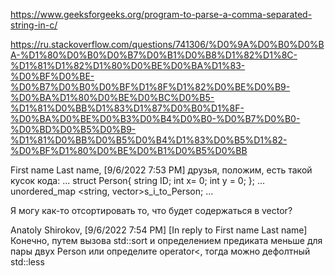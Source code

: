 https://www.geeksforgeeks.org/program-to-parse-a-comma-separated-string-in-c/

https://ru.stackoverflow.com/questions/741306/%D0%9A%D0%B0%D0%BA-%D1%80%D0%B0%D0%B7%D0%B1%D0%B8%D1%82%D1%8C-%D1%81%D1%82%D1%80%D0%BE%D0%BA%D1%83-%D0%BF%D0%BE-%D0%B7%D0%B0%D0%BF%D1%8F%D1%82%D0%BE%D0%B9-%D0%BA%D1%80%D0%BE%D0%BC%D0%B5-%D1%81%D0%BB%D1%83%D1%87%D0%B0%D1%8F-%D0%BA%D0%BE%D0%B3%D0%B4%D0%B0-%D0%B7%D0%B0-%D0%BD%D0%B5%D0%B9-%D1%81%D0%BB%D0%B5%D0%B4%D1%83%D0%B5%D1%82-%D0%BF%D1%80%D0%BE%D0%B1%D0%B5%D0%BB 



First name Last name, [9/6/2022 7:53 PM]
друзья, положим, есть такой кусок кода:
...
struct Person{
  string ID;
  int x= 0;
  int y = 0;
};
...
unordered_map <string, vector<Person>>s_i_to_Person;
...

Я могу как-то отсортировать то, что будет содержаться в vector<Person>?

Anatoly Shirokov, [9/6/2022 7:54 PM]
[In reply to First name Last name]
Конечно, путем вызова std::sort и определением предиката меньше для пары двух Person или определите operator<, тогда можно дефолтный std::less
